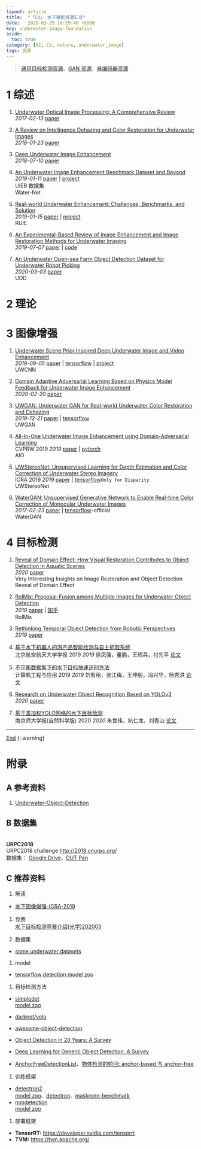 ```yaml
---
layout: article
title:  "「CV」 水下摄影资源汇总"
date:   2020-03-25 10:29:40 +0800
key: underwater-image-foundation
aside:
  toc: true
category: [AI, CV, nature, underwater_image]
tags: 资源
---
```

<span id='head'></span>  
>[通用目标检测资源](/ai/cv/detection/2019/05/10/foundation.html)、[GAN 资源](/ai/dl/gan/2019/03/26/foundation.html)、[自编码器资源](/ai/dl/autoencoder/2019/04/23/foundation.html)     

<!--more-->


# 1 综述
1. [Underwater Optical Image Processing: A Comprehensive Review](http://cn.arxiv.org/abs/1702.03600)   
*2017-02-13* [paper](https://arxiv.org/abs/1702.03600)    

1. [A Review on Intelligence Dehazing and Color Restoration for Underwater Images](http://www.minhandl.com/article18/A%20Review%20on%20Underwater%20Image%20Dehazing%20and%20Color%20Restoration.pdf)   
*2018-01-23* [paper](http://www.minhandl.com/article18/A%20Review%20on%20Underwater%20Image%20Dehazing%20and%20Color%20Restoration.pdf)   

1. [Deep Underwater Image Enhancement](http://cn.arxiv.org/abs/1807.03528)   
*2018-07-10* [paper](https://arxiv.org/abs/1807.03528)

1. [An Underwater Image Enhancement Benchmark Dataset and Beyond](http://cn.arxiv.org/abs/1901.05495)   
*2019-01-11* [paper](https://arxiv.org/abs/1901.05495) | [project](https://li-chongyi.github.io/proj_benchmark.html)   
UIEB 数据集   
Water-Net   

1. [Real-world Underwater Enhancement: Challenges, Benchmarks, and Solution](http://cn.arxiv.org/abs/1901.05320)   
*2019-01-15* [paper](https://arxiv.org/abs/1901.05320) | [project](https://github.com/dlut-dimt/Underwater-image-enhancement-algorithms)  
RUIE    

1. [An Experimental-Based Review of Image Enhancement and Image Restoration Methods for Underwater Imaging](http://cn.arxiv.org/abs/1907.03246)   
*2019-07-07* [paper](https://arxiv.org/abs/1907.03246) | [code](https://github.com/wangyanckxx/Single-Underwater-Image-Enhancement-and-Color-Restoration)

1. [An Underwater Open-sea Farm Object Detection Dataset for Underwater Robot Picking](http://cn.arxiv.org/abs/2003.01446)   
*2020-03-03* [paper](https://arxiv.org/abs/2003.01446)    
UDD   


# 2 理论

# 3 图像增强

1. [Underwater Scene Prior Inspired Deep Underwater Image and Video Enhancement](http://www.porikli.com/mysite/pdfs/porikli%202019%20-%20Underwater%20scene%20prior%20inspired%20deep%20underwater%20image%20and%20video%20enhancement.pdf)   
*2019-09-05* [paper](http://www.porikli.com/mysite/pdfs/porikli%202019%20-%20Underwater%20scene%20prior%20inspired%20deep%20underwater%20image%20and%20video%20enhancement.pdf) | [tensorflow](https://github.com/saeed-anwar/UWCNN) | [project](https://li-chongyi.github.io/proj_underwater_image_synthesis.html)          
UWCNN    

1. [Domain Adaptive Adversarial Learning Based on Physics Model Feedback for Underwater Image Enhancement](http://cn.arxiv.org/abs/2002.09315)   
*2020-02-20* [paper](https://arxiv.org/abs/2002.09315)   

1. [UWGAN: Underwater GAN for Real-world Underwater Color Restoration and Dehazing](http://cn.arxiv.org/abs/1912.10269)   
*2019-12-21* [paper](https://arxiv.org/abs/1912.10269) | [tensorflow](https://github.com/infrontofme/UWGAN_UIE)    
UWGAN    

 1. [All-In-One Underwater Image Enhancement using Domain-Adversarial Learning](http://openaccess.thecvf.com/content_CVPRW_2019/papers/UG2+%20Prize%20Challenge/Uplavikar_All-in-One_Underwater_Image_Enhancement_Using_Domain-Adversarial_Learning_CVPRW_2019_paper.pdf)   
CVPRW 2019 *2019* [paper](http://openaccess.thecvf.com/content_CVPRW_2019/papers/UG2+%20Prize%20Challenge/Uplavikar_All-in-One_Underwater_Image_Enhancement_Using_Domain-Adversarial_Learning_CVPRW_2019_paper.pdf) | [pytorch](https://github.com/TAMU-VITA/All-In-One-Underwater-Image-Enhancement-using-Domain-Adversarial-Learning)    
AIO   

1. [UWStereoNet: Unsupervised Learning for Depth Estimation and Color Correction of Underwater Stereo Imagery](https://ieeexplore.ieee.org/document/8794272)   
ICRA 2019 *2019* [paper](https://ieeexplore.ieee.org/document/8794272) |  [tensorflow](https://github.com/junming259/UWStereoNet_disparity)`Only for Disparity`     
UWStereoNet    

1. [WaterGAN: Unsupervised Generative Network to Enable Real-time Color Correction of Monocular Underwater Images](http://cn.arxiv.org/abs/1702.07392)   
*2017-02-23* [paper](https://arxiv.org/abs/1702.07392) | [tensorflow](https://github.com/kskin/WaterGAN)-official    
WaterGAN


# 4 目标检测

1. [Reveal of Domain Effect: How Visual Restoration Contributes to Object Detection in Aquatic Scenes](http://cn.arxiv.org/abs/2003.01913)   
*2020* [paper](https://arxiv.org/abs/2003.01913)    
Very Interesting Insights on Image Restoration and Object Detection      
Reveal of Domain Effect    

1. [RoIMix: Proposal-Fusion among Multiple Images for Underwater Object Detection](http://cn.arxiv.org/abs/1911.03029)   
*2019* [paper](https://arxiv.org/abs/1911.03029) | [知乎](https://zhuanlan.zhihu.com/p/100398417)   
RoIMix   

1. [Rethinking Temporal Object Detection from Robotic Perspectives](http://cn.arxiv.org/abs/1912.10406)   
*2019* [paper](https://arxiv.org/abs/1912.10406)

1. [基于水下机器人的海产品智能检测与自主抓取系统](http://new.gb.oversea.cnki.net/KCMS/detail/detail.aspx?dbcode=CJFQ&dbname=CJFDLAST2020&filename=BJHK201912006&uid=WEEvREcwSlJHSldRa1FhdXNzY2Z1Ulltc09XLytQeVJDRVUwUGxSNXkxRT0=$9A4hF_YAuvQ5obgVAqNKPCYcEjKensW4IQMovwHtwkF4VYPoHbKxJw!!&v=MTIwMjIxTHV4WVM3RGgxVDNxVHJXTTFGckNVUjdxZlpPWnRGeXprVUx6UEp5ZkRaYkc0SDlqTnJZOUZZb1I4ZVg=)   
北京航空航天大学学报 2019 *2019* 徐凤强，董鹏，王辉兵，付先平 [论文](http://new.gb.oversea.cnki.net/KCMS/detail/detail.aspx?dbcode=CJFQ&dbname=CJFDLAST2020&filename=BJHK201912006&uid=WEEvREcwSlJHSldRa1FhdXNzY2Z1Ulltc09XLytQeVJDRVUwUGxSNXkxRT0=$9A4hF_YAuvQ5obgVAqNKPCYcEjKensW4IQMovwHtwkF4VYPoHbKxJw!!&v=MTIwMjIxTHV4WVM3RGgxVDNxVHJXTTFGckNVUjdxZlpPWnRGeXprVUx6UEp5ZkRaYkc0SDlqTnJZOUZZb1I4ZVg=)

1. [不平衡数据集下的水下目标快速识别方法](http://kns.cnki.net/KCMS/detail/11.2127.TP.20190719.1443.018.html)    
计算机工程与应用 2019 *2019* 刘有用，张江梅，王坤朋，冯兴华，杨秀洪 [论文](http://kns.cnki.net/KCMS/detail/11.2127.TP.20190719.1443.018.html)

1. [Research on Underwater Object Recognition Based on YOLOv3](https://link.springer.com/article/10.1007/s00542-019-04694-8)    
*2020* [paper](https://link.springer.com/article/10.1007/s00542-019-04694-8)

1. [基于类加权YOLO网络的水下目标检测](http://new.gb.oversea.cnki.net/KCMS/detail/32.1239.n.20200207.2118.002.html?uid=WEEvREcwSlJHSldRa1FhdXNzY2Z1Ulltc09XLytQeVJDRVUwUGxSNXkxRT0=$9A4hF_YAuvQ5obgVAqNKPCYcEjKensW4IQMovwHtwkF4VYPoHbKxJw!!&v=Mjg3MjErWnNGaXZsVjc3TEkxND1LeWZZYUxHNEhOSE1yWTlDWk9zT1l3OU16bVJuNmo1N1QzZmxxV00wQ0xMN1I3cWRa)   
 南京师大学报(自然科学版) 2020 *2020* 朱世伟，杭仁龙，刘青山 [论文](http://new.gb.oversea.cnki.net/KCMS/detail/32.1239.n.20200207.2118.002.html?uid=WEEvREcwSlJHSldRa1FhdXNzY2Z1Ulltc09XLytQeVJDRVUwUGxSNXkxRT0=$9A4hF_YAuvQ5obgVAqNKPCYcEjKensW4IQMovwHtwkF4VYPoHbKxJw!!&v=Mjg3MjErWnNGaXZsVjc3TEkxND1LeWZZYUxHNEhOSE1yWTlDWk9zT1l3OU16bVJuNmo1N1QzZmxxV00wQ0xMN1I3cWRa)


-------------------  
[End](#head)
{:.warning}  


# 附录
## A 参考资料
1. [Underwater-Object-Detection](https://github.com/wangdongdut/Underwater-Object-Detection)    

## B 数据集

<span id="URPC2018"> </span>  
**URPC2018**   
URPC2018 challenge <http://2018.cnurpc.org/>   
数据集： [Google Drive](https://drive.google.com/file/d/1VSAw_rX3DAAjN0RPfns39FpIZMpGoSoh/view)、[DUT Pan](http://pan.dlut.edu.cn/share?id=3nxxp5s6amxz)     


## C 推荐资料

1. 解读
- [水下图像增强-ICRA-2019](https://zhuanlan.zhihu.com/p/93437010)    

1. 竞赛   
[水下目标检测竞赛介绍(光学)202003](https://github.com/wangdongdut/Underwater-Object-Detection/blob/master/%E6%B0%B4%E4%B8%8B%E7%9B%AE%E6%A0%87%E6%A3%80%E6%B5%8B%E7%AB%9E%E8%B5%9B%E4%BB%8B%E7%BB%8D%EF%BC%88%E5%85%89%E5%AD%A6%EF%BC%8920200305.pdf)

1. 数据集   
- [some underwater datasets](https://github.com/xahidbuffon/underwater_datasets)

1. model   
- [tensorflow detection model zoo](https://github.com/tensorflow/models/blob/master/research/object_detection/g3doc/detection_model_zoo.md)

1. 目标检测方法   
- [simpledet](https://github.com/TuSimple/simpledet)      
[model zoo](https://github.com/TuSimple/simpledet/blob/master/MODEL_ZOO.md)

- [darknet/yolo](https://pjreddie.com/darknet/)
- [awesome-object-detection](https://github.com/amusi/awesome-object-detection)  
- [Object Detection in 20 Years: A Survey](https://arxiv.org/abs/1905.05055)   
- [Deep Learning for Generic Object Detection: A Survey](https://link.springer.com/article/10.1007/s11263-019-01247-4)    
- [AnchorFreeDetectionList](https://github.com/VCBE123/AnchorFreeDetection)、[物体检测的轮回: anchor-based 与 anchor-free](https://zhuanlan.zhihu.com/p/62372897)

1. 训练框架   
- [detectron2](https://github.com/facebookresearch/detectron2)     
[model zoo](https://github.com/facebookresearch/detectron2/blob/master/MODEL_ZOO.md)、[detectron](https://github.com/facebookresearch/Detectron/)、[maskrcnn-benchmark](https://github.com/facebookresearch/maskrcnn-benchmark)
- [mmdetection](https://github.com/open-mmlab/mmdetection)    
[model zoo](https://github.com/open-mmlab/mmdetection/blob/master/docs/MODEL_ZOO.md)

1. 部署框架    
- **TensorRT:** <https://developer.nvidia.com/tensorrt>
- **TVM:** <https://tvm.apache.org/>
